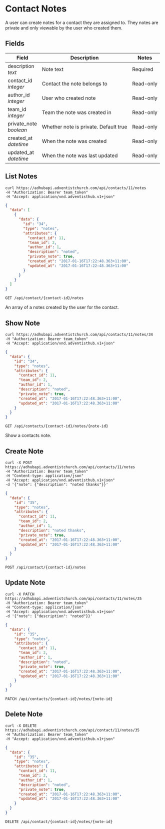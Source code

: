 # Contact Notes

A user can create notes for a contact they are assigned to. They notes are private and only viewable by the user who created them.

## Fields


Field | Description | Notes
----- | ----------- | -----
description<br> *text* | Note text | Required
contact_id<br> *integer* | Contact the note belongs to | Read-only
author_id<br> *integer* | User who created note | Read-only
team_id<br> *integer* | Team the note was created in | Read-only
private_note<br> *boolean* | Whether note is private. Default true | Read-only
created_at<br> *datetime* | When the note was created | Read-only
updated_at<br> *datetime* | When the note was last updated | Read-only

## List Notes
```shell
curl https://adhubapi.adventistchurch.com/api/contacts/11/notes
-H "Authorization: Bearer team_token"
-H "Accept: application/vnd.adventisthub.v1+json"
```
```json
{
  "data": [
    {
      "data": {
        "id": "34",
        "type": "notes",
        "attributes": {
          "contact_id": 11,
          "team_id": 2,
          "author_id": 1,
          "description": "noted",
          "private_note": true,
          "created_at": "2017-01-16T17:22:48.363+11:00",
          "updated_at": "2017-01-16T17:22:48.363+11:00"
        }
      }
    }
  ]
}
```

`GET /api/contact/{contact-id}/notes`

An array of a notes created by the user for the contact.

## Show Note
```shell
curl https://adhubapi.adventistchurch.com/api/contacts/11/notes/34
-H "Authorization: Bearer team_token"
-H "Accept: application/vnd.adventisthub.v1+json"
```
```json
{
  "data": {
    "id": "34",
    "type": "notes",
    "attributes": {
      "contact_id": 11,
      "team_id": 2,
      "author_id": 1,
      "description": "noted",
      "private_note": true,
      "created_at": "2017-01-16T17:22:48.363+11:00",
      "updated_at": "2017-01-16T17:22:48.363+11:00"
    }
  }
}
```

`GET /api/contacts/{contact-id}/notes/{note-id}`

Show a contacts note.

## Create Note

```shell
curl -X POST https://adhubapi.adventistchurch.com/api/contacts/11/notes
-H "Authorization: Bearer team_token"
-H "Content-type: application/json"
-H "Accept: application/vnd.adventisthub.v1+json"
-d '{"note": {"description": "noted thanks"}}'
```
```json
{
  "data": {
    "id": "35",
    "type": "notes",
    "attributes": {
      "contact_id": 11,
      "team_id": 2,
      "author_id": 1,
      "description": "noted thanks",
      "private_note": true,
      "created_at": "2017-01-16T17:22:48.363+11:00",
      "updated_at": "2017-01-16T17:22:48.363+11:00"
    }
  }
}
```

`POST /api/contact/{contact-id}/notes`

## Update Note

```shell
curl -X PATCH https://adhubapi.adventistchurch.com/api/contacts/11/notes/35
-H "Authorization: Bearer team_token"
-H "Content-type: application/json"
-H "Accept: application/vnd.adventisthub.v1+json"
-d '{"note": {"description": "noted"}}'
```
```json
{
  "data": {
    "id": "35",
    "type": "notes",
    "attributes": {
      "contact_id": 11,
      "team_id": 2,
      "author_id": 1,
      "description": "noted",
      "private_note": true,
      "created_at": "2017-01-16T17:22:48.363+11:00",
      "updated_at": "2017-01-16T17:22:48.363+11:00"
    }
  }
}
```

`PATCH /api/contacts/{contact-id}/notes/{note-id}`

## Delete Note

```shell
curl -X DELETE https://adhubapi.adventistchurch.com/api/contact/11/notes/35
-H "Authorization: Bearer team_token"
-H "Accept: application/vnd.adventisthub.v1+json"
```
```json
{
  "data": {
    "id": "35",
    "type": "notes",
    "attributes": {
      "contact_id": 11,
      "team_id": 2,
      "author_id": 1,
      "description": "noted",
      "private_note": true,
      "created_at": "2017-01-16T17:22:48.363+11:00",
      "updated_at": "2017-01-16T17:22:48.363+11:00"
    }
  }
}
```

`DELETE /api/contact/{contact-id}/notes/{note-id}`